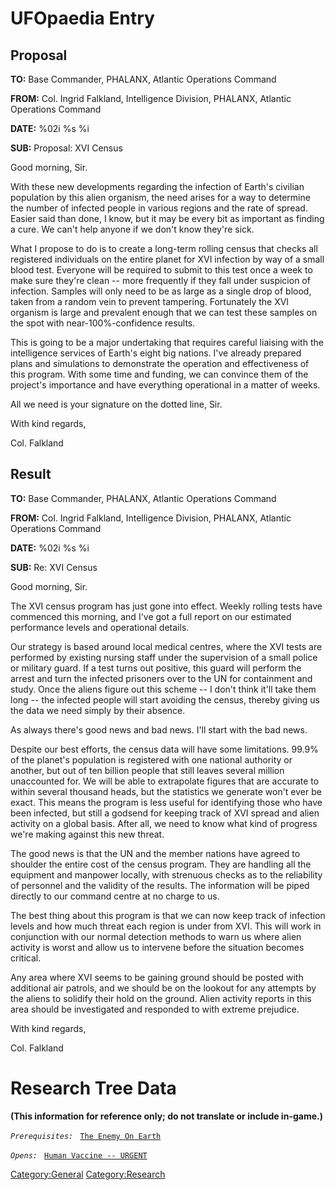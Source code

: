 # UFOpaedia Entry

## Proposal

**TO:** Base Commander, PHALANX, Atlantic Operations Command

**FROM:** Col. Ingrid Falkland, Intelligence Division, PHALANX, Atlantic
Operations Command

**DATE:** %02i %s %i

**SUB:** Proposal: XVI Census

Good morning, Sir.

With these new developments regarding the infection of Earth's civilian
population by this alien organism, the need arises for a way to
determine the number of infected people in various regions and the rate
of spread. Easier said than done, I know, but it may be every bit as
important as finding a cure. We can't help anyone if we don't know
they're sick.

What I propose to do is to create a long-term rolling census that checks
all registered individuals on the entire planet for XVI infection by way
of a small blood test. Everyone will be required to submit to this test
once a week to make sure they're clean -- more frequently if they fall
under suspicion of infection. Samples will only need to be as large as a
single drop of blood, taken from a random vein to prevent tampering.
Fortunately the XVI organism is large and prevalent enough that we can
test these samples on the spot with near-100%-confidence results.

This is going to be a major undertaking that requires careful liaising
with the intelligence services of Earth's eight big nations. I've
already prepared plans and simulations to demonstrate the operation and
effectiveness of this program. With some time and funding, we can
convince them of the project's importance and have everything
operational in a matter of weeks.

All we need is your signature on the dotted line, Sir.

With kind regards,

Col. Falkland

## Result

**TO:** Base Commander, PHALANX, Atlantic Operations Command

**FROM:** Col. Ingrid Falkland, Intelligence Division, PHALANX, Atlantic
Operations Command

**DATE:** %02i %s %i

**SUB:** Re: XVI Census

Good morning, Sir.

The XVI census program has just gone into effect. Weekly rolling tests
have commenced this morning, and I've got a full report on our estimated
performance levels and operational details.

Our strategy is based around local medical centres, where the XVI tests
are performed by existing nursing staff under the supervision of a small
police or military guard. If a test turns out positive, this guard will
perform the arrest and turn the infected prisoners over to the UN for
containment and study. Once the aliens figure out this scheme -- I don't
think it'll take them long -- the infected people will start avoiding
the census, thereby giving us the data we need simply by their absence.

As always there's good news and bad news. I'll start with the bad news.

Despite our best efforts, the census data will have some limitations.
99.9% of the planet's population is registered with one national
authority or another, but out of ten billion people that still leaves
several million unaccounted for. We will be able to extrapolate figures
that are accurate to within several thousand heads, but the statistics
we generate won't ever be exact. This means the program is less useful
for identifying those who have been infected, but still a godsend for
keeping track of XVI spread and alien activity on a global basis. After
all, we need to know what kind of progress we're making against this new
threat.

The good news is that the UN and the member nations have agreed to
shoulder the entire cost of the census program. They are handling all
the equipment and manpower locally, with strenuous checks as to the
reliability of personnel and the validity of the results. The
information will be piped directly to our command centre at no charge to
us.

The best thing about this program is that we can now keep track of
infection levels and how much threat each region is under from XVI. This
will work in conjunction with our normal detection methods to warn us
where alien activity is worst and allow us to intervene before the
situation becomes critical.

Any area where XVI seems to be gaining ground should be posted with
additional air patrols, and we should be on the lookout for any attempts
by the aliens to solidify their hold on the ground. Alien activity
reports in this area should be investigated and responded to with
extreme prejudice.

With kind regards,

Col. Falkland

# Research Tree Data

**(This information for reference only; do not translate or include
in-game.)**

*`Prerequisites:`*
` `[`The Enemy On Earth`](Aliens/The_Enemy_On_Earth "wikilink")

*`Opens:`*
` `[`Human Vaccine -- URGENT`](Research/Human_Vaccine_--_URGENT "wikilink")
` `

[Category:General](Category:General "wikilink")
[Category:Research](Category:Research "wikilink")